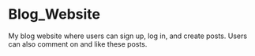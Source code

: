 # Blog_Website
My blog website where users can sign up, log in, and create posts.
Users can also comment on and like these posts.
